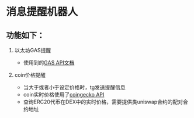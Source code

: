 # 消息提醒机器人

## 功能如下：

1. 以太坊GAS提醒
    * 使用到的[GAS API文档](https://docs.blocknative.com/gas-platform)

2. coin价格提醒
    * 当大于或者小于设定价格时，tg发送提醒信息
    * coin实时价格使用了[coingecko API](https://www.coingecko.com/en/api/documentation) 
    * 查询ERC20代币在DEX中的实时价格，需要提供类uniswap合约的配对合约地址